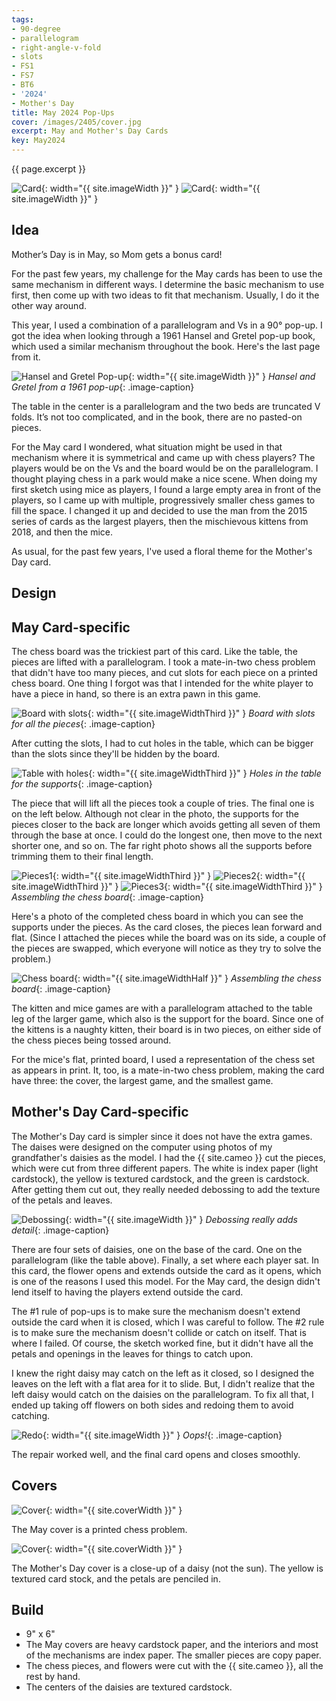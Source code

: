 ```yaml
---
tags:
- 90-degree
- parallelogram
- right-angle-v-fold
- slots
- FS1
- FS7
- BT6
- '2024'
- Mother's Day
title: May 2024 Pop-Ups
cover: /images/2405/cover.jpg
excerpt: May and Mother's Day Cards
key: May2024
---
```

{{ page.excerpt }}

![Card]({{site.baseurl}}/images/2405/may-popup.gif){: width="{{ site.imageWidth }}" }
![Card]({{site.baseurl}}/images/2405/mothersday-popup.gif){: width="{{ site.imageWidth }}" }

## Idea

Mother’s Day is in May, so Mom gets a bonus card!

For the past few years, my challenge for the May cards has been to use the same mechanism in different ways. I determine the basic mechanism to use first, then come up with two ideas to fit that mechanism. Usually, I do it the other way around.

This year, I used a combination of a parallelogram and Vs in a 90&deg; pop-up.  I got the idea when looking through a 1961 Hansel and Gretel pop-up book, which used a similar mechanism throughout the book. Here's the last page from it.

![Hansel and Gretel Pop-up]({{site.baseurl}}/images/2405/hansel.jpg){: width="{{ site.imageWidth }}" }
*Hansel and Gretel from a 1961 pop-up*{: .image-caption}

The table in the center is a parallelogram and the two beds are truncated V folds. It’s not too complicated, and in the book, there are no pasted-on pieces.

For the May card I wondered, what situation might be used in that mechanism where it is symmetrical and came up with chess players? The players would be on the Vs and the board would be on the parallelogram. I thought playing chess in a park would make a nice scene. When doing my first sketch using mice as players, I found a large empty area in front of the players, so I came up with multiple, progressively smaller chess games to fill the space. I changed it up and decided to use the man from the 2015 series of cards as the largest players, then the mischievous kittens from 2018, and then the mice.

As usual, for the past few years, I've used a floral theme for the Mother's Day card.

## Design

## May Card-specific

The chess board was the trickiest part of this card. Like the table, the pieces are lifted with a parallelogram. I took a mate-in-two chess problem that didn't have too many pieces, and cut slots for each piece on a printed chess board. One thing I forgot was that I intended for the white player to have a piece in hand, so there is an extra pawn in this game.

![Board with slots]({{site.baseurl}}/images/2405/slotted-board.jpg){: width="{{ site.imageWidthThird }}" }
*Board with slots for all the pieces*{: .image-caption}

After cutting the slots, I had to cut holes in the table, which can be bigger than the slots since they'll be hidden by the board.

![Table with holes]({{site.baseurl}}/images/2405/table.jpg){: width="{{ site.imageWidthThird }}" }
*Holes in the table for the supports*{: .image-caption}

The piece that will lift all the pieces took a couple of tries. The final one is on the left below. Although not clear in the photo, the supports for the pieces closer to the back are longer which avoids getting all seven of them through the base at once. I could do the longest one, then move to the next shorter one, and so on. The far right photo shows all the supports before trimming them to their final length.

![Pieces1]({{site.baseurl}}/images/2405/pieces1.jpg){: width="{{ site.imageWidthThird }}" }
![Pieces2]({{site.baseurl}}/images/2405/pieces2.jpg){: width="{{ site.imageWidthThird }}" }
![Pieces3]({{site.baseurl}}/images/2405/pieces3.jpg){: width="{{ site.imageWidthThird }}" }
*Assembling the chess board*{: .image-caption}

Here's a photo of the completed chess board in which you can see the supports under the pieces. As the card closes, the pieces lean forward and flat. (Since I attached the pieces while the board was on its side, a couple of the pieces are swapped, which everyone will notice as they try to solve the problem.)

![Chess board]({{site.baseurl}}/images/2405/pieces4.jpg){: width="{{ site.imageWidthHalf }}" }
*Assembling the chess board*{: .image-caption}

The kitten and mice games are with a parallelogram attached to the table leg of the larger game, which also is the support for the board. Since one of the kittens is a naughty kitten, their board is in two pieces, on either side of the chess pieces being tossed around.

For the mice's flat, printed board, I used a representation of the chess set as appears in print. It, too, is a mate-in-two chess problem, making the card have three: the cover, the largest game, and the smallest game.

## Mother's Day Card-specific

The Mother's Day card is simpler since it does not have the extra games. The daises were designed on the computer using photos of my grandfather's daisies as the model. I had the {{ site.cameo }} cut the pieces, which were cut from three different papers. The white is index paper (light cardstock), the yellow is textured cardstock, and the green is cardstock. After getting them cut out, they really needed debossing to add the texture of the petals and leaves.

![Debossing]({{site.baseurl}}/images/2405/deboss.jpg){: width="{{ site.imageWidth }}" }
*Debossing really adds detail*{: .image-caption}

There are four sets of daisies, one on the base of the card. One on the parallelogram (like the table above). Finally, a set where each player sat. In this card, the flower opens and extends outside the card as it opens, which is one of the reasons I used this model. For the May card, the design didn't lend itself to having the players extend outside the card.

The #1 rule of pop-ups is to make sure the mechanism doesn't extend outside the card when it is closed, which I was careful to follow. The #2 rule is to make sure the mechanism doesn't collide or catch on itself. That is where I failed. Of course, the sketch worked fine, but it didn't have all the petals and openings in the leaves for things to catch upon.

I knew the right daisy may catch on the left as it closed, so I designed the leaves on the left with a flat area for it to slide. But, I didn't realize that the left daisy would catch on the daisies on the parallelogram. To fix all that, I ended up taking off flowers on both sides and redoing them to avoid catching.

![Redo]({{site.baseurl}}/images/2405/redo.jpg){: width="{{ site.imageWidth }}" }
*Oops!*{: .image-caption}

The repair worked well, and the final card opens and closes smoothly.

## Covers

![Cover]({{site.baseurl}}{{page.cover}}){: width="{{ site.coverWidth }}" }

The May cover is a printed chess problem.

![Cover]({{site.baseurl}}/images/2405/mothersday.jpg){: width="{{ site.coverWidth }}" }

The Mother's Day cover is a close-up of a daisy (not the sun). The yellow is textured card stock, and the petals are penciled in.

## Build

- 9" x 6"
- The May covers are heavy cardstock paper, and the interiors and most of the mechanisms are index paper. The smaller pieces are copy paper.
- The chess pieces, and flowers were cut with the {{ site.cameo }}, all the rest by hand.
- The centers of the daisies are textured cardstock.
